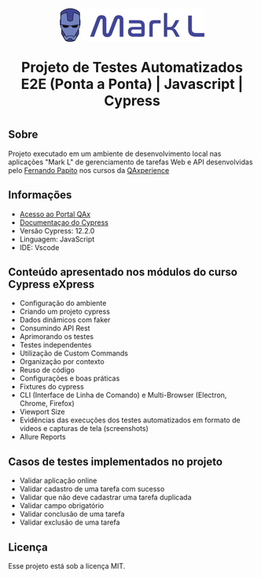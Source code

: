  <h1 align= "center">

<img src="https://raw.githubusercontent.com/DiorgeCordeiro/cypress-express-mark-L/2aa92a33182af87c300dd0e24731c83c5a8044a8/apps/markL/web/assets/logo.317f9e24.svg" alt="Mark Logo" max-width="500">


Projeto de Testes Automatizados E2E (Ponta a Ponta) | Javascript | Cypress 
<h1> 

## Sobre

Projeto executado em um ambiente de desenvolvimento local nas aplicações "Mark L" de gerenciamento de tarefas Web e API desenvolvidas pelo <a href="https://www.linkedin.com/in/papitoio/" rel="nofollow">Fernando Papito</a> nos cursos da <a href="https://www.qaxperience.com/" rel="nofollow">QAxperience</a>

## Informações

<ul dir="auto">

<li><a href="https://play.qaxperience.com/" rel="nofollow">Acesso ao Portal QAx</a></li>
<li><a href="https://on.cypress.io" rel="nofollow">Documentaçao do Cypress</a></li>
<li>Versão Cypress: 12.2.0</li>
<li>Linguagem: JavaScript</li>
<li>IDE: Vscode</li>

</ul>

## Conteúdo apresentado nos módulos do curso Cypress eXpress 

<ul dir="auto">

<li>Configuração do ambiente</li>
<li>Criando um projeto cypress</li>
<li>Dados dinâmicos com faker</li>
<li>Consumindo API Rest</li>
<li>Aprimorando os testes</li>
<li>Testes independentes</li>
<li>Utilização de Custom Commands</li>
<li>Organização por contexto</li>
<li>Reuso de código</li>
<li>Configurações e boas práticas</li>
<li>Fixtures do cypress</li>
<li>CLI (Interface de Linha de Comando) e Multi-Browser (Electron, Chrome, Firefox)</li>
<li>Viewport Size</li>
<li>Evidências das execuções dos testes automatizados em formato de videos e capturas de tela (screenshots)</li>
<li>Allure Reports</li>

</ul>

##  Casos de testes implementados no projeto

<ul dir="auto">

<li>Validar aplicação online</li>
<li>Validar cadastro de uma tarefa com sucesso</li>
<li>Validar que não deve cadastrar uma tarefa duplicada</li>
<li>Validar campo obrigatório</li>
<li>Validar conclusão de uma tarefa</li>
<li>Validar exclusão de uma tarefa</li>


</ul>

## Licença

Esse projeto está sob a licença MIT.







